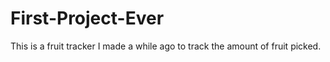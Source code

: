 # First-Project-Ever
This is a fruit tracker I made a while ago to track the amount of fruit picked. 
